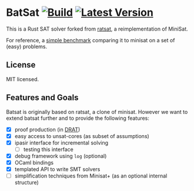 # BatSat [![Build](https://github.com/c-cube/batsat/actions/workflows/rust.yml/badge.svg)](https://github.com/c-cube/batsat/actions/workflows/rust.yml) [![Latest Version]](https://crates.io/crates/batsat)

[Latest Version]: https://img.shields.io/crates/v/batsat.svg

This is a Rust SAT solver forked from [ratsat](https://github.com/qnighy/ratsat), a reimplementation of MiniSat.

For reference, a [simple benchmark](https://benchpress.cedeela.fr/show/res-20220112T143715-921dc3ad-f9fa-493d-8a08-540eecad9827.sqlite/) comparing it to minisat on a set of (easy) problems.

## License

MIT licensed.

## Features and Goals

Batsat is originally based on ratsat, a clone of minisat. However we want
to extend batsat further and to provide the following features:

- [x] proof production (in [DRAT](https://baldur.iti.kit.edu/sat-competition-2017/index.php?cat=certificates))
- [x] easy access to unsat-cores (as subset of assumptions)
- [x] ipasir interface for incremental solving
  * [ ] testing this interface
- [x] debug framework using `log` (optional)
- [x] OCaml bindings
- [x] templated API to write SMT solvers
- [ ] simplification techniques from Minisat+ (as an optional internal structure)
